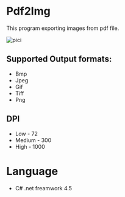 # Pdf2Img
This program exporting images from pdf file.

![pici](https://user-images.githubusercontent.com/51339282/151941984-a283a5d5-22fd-4515-bb85-a685c52c7d2e.PNG)



## Supported Output formats:
- Bmp 
- Jpeg
- Gif 
- Tiff
- Png

## DPI
- Low - 72 
- Medium - 300
- High - 1000

# Language
- C# .net freamwork 4.5






